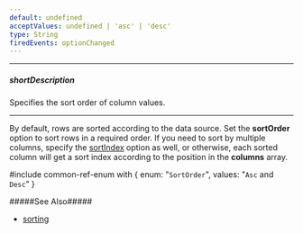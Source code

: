 ```yaml
---
default: undefined
acceptValues: undefined | 'asc' | 'desc'
type: String
firedEvents: optionChanged
---
```

---
##### shortDescription
Specifies the sort order of column values.

---
By default, rows are sorted according to the data source. Set the **sortOrder** option to sort rows in a required order. If you need to sort by multiple columns, specify the [sortIndex](/api-reference/10%20UI%20Widgets/GridBase/1%20Configuration/columns/sortIndex.md '{basewidgetpath}/Configuration/columns/#sortIndex') option as well, or otherwise, each sorted column will get a sort index according to the position in the **columns** array.

#include common-ref-enum with {
    enum: "`SortOrder`",
    values: "`Asc` and `Desc`"
}

#####See Also#####
- [sorting](/api-reference/10%20UI%20Widgets/GridBase/1%20Configuration/sorting '{basewidgetpath}/Configuration/sorting/')